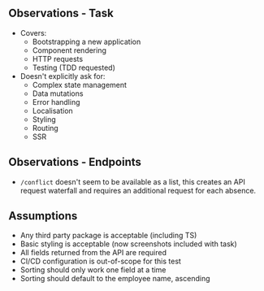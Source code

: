 ## Observations - Task

- Covers:
  - Bootstrapping a new application
  - Component rendering
  - HTTP requests
  - Testing (TDD requested)
- Doesn't explicitly ask for:
  - Complex state management
  - Data mutations
  - Error handling
  - Localisation
  - Styling
  - Routing
  - SSR

## Observations - Endpoints

- `/conflict` doesn't seem to be available as a list, this creates an API request waterfall and requires an additional request for each absence.

## Assumptions

- Any third party package is acceptable (including TS)
- Basic styling is acceptable (now screenshots included with task)
- All fields returned from the API are required
- CI/CD configuration is out-of-scope for this test
- Sorting should only work one field at a time
- Sorting should default to the employee name, ascending
